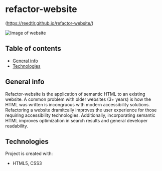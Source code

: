 # refactor-website
(https://reedtlr.github.io/refactor-website/)

![Image of website](https://reedtlr.github.io/refactor-website/assets/images/fullpage_image.png)

## Table of contents
* [General info](#general-info)
* [Technologies](#technologies)

## General info
Refactor-website is the application of semantic HTML to an existing website. A common problem with older websites (3+ years) is how the HTML was written is incongruous with modern accessibility solutions. Refactoring a website dramitcally improves the user experience for those requiring accessibility technologies. Additionally, incorporating semantic HTML improves optimization in search results and general developer readability.  
	
## Technologies
Project is created with:
* HTML5, CSS3